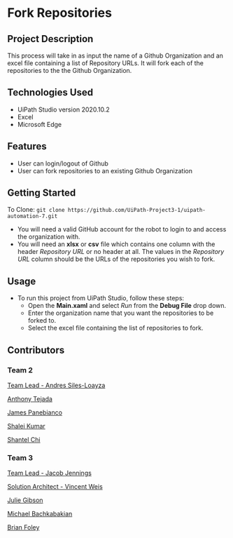 # Fork Repositories
## Project Description
This process will take in as input the name of a Github Organization and an excel file containing a list of Repository URLs. It will fork each of the repositories to the the Github Organization.

## Technologies Used
- UiPath Studio version 2020.10.2
- Excel
- Microsoft Edge

## Features
- User can login/logout of Github
- User can fork repositories to an existing Github Organization

## Getting Started
To Clone: `git clone https://github.com/UiPath-Project3-1/uipath-automation-7.git`
- You will need a valid GitHub account for the robot to login to and access the organization with.
- You will need an **xlsx** or **csv** file which contains one column with the header *Repository URL* or no header at all. The values in the *Repository URL* column should be the URLs of the repositories you wish to fork.

## Usage
- To run this project from UiPath Studio, follow these steps:
    - Open the **Main.xaml** and select *Run* from the **Debug File** drop down.
    - Enter the organization name that you want the repositories to be forked to. 
    - Select the excel file containing the list of repositories to fork.

## Contributors
### Team 2
<a href='https://github.com/andressiles'>Team Lead - Andres Siles-Loayza</a>

<a href='https://github.com/antonyt96'>Anthony Tejada</a>

<a href='https://github.com/jamesPan3'>James Panebianco</a>

<a href='https://github.com/shakum25'>Shalei Kumar</a>

<a href='https://github.com/schigit'>Shantel Chi</a>

### Team 3
<a href='https://github.com/jjennings510'>Team Lead - Jacob Jennings</a>

<a href='https://github.com/vrobweis'>Solution Architect - Vincent Weis</a>

<a href='https://github.com/JAGibW'>Julie Gibson</a>

<a href='https://github.com/MBachkabakian'>Michael Bachkabakian</a>

<a href='https://github.com/foleyb25'>Brian Foley</a>
